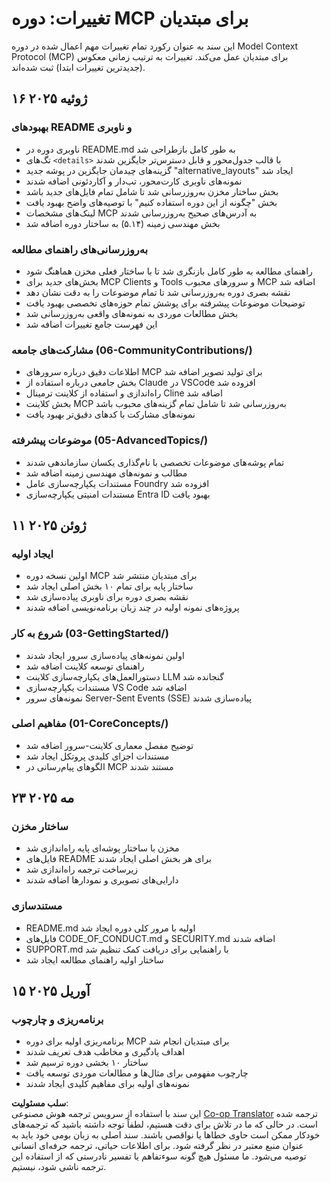 <!--
CO_OP_TRANSLATOR_METADATA:
{
  "original_hash": "baf3b041e5d939c4a1d8653632cc14f1",
  "translation_date": "2025-07-16T22:55:17+00:00",
  "source_file": "changelog.md",
  "language_code": "fa"
}
-->
# تغییرات: دوره MCP برای مبتدیان

این سند به عنوان رکورد تمام تغییرات مهم اعمال شده در دوره Model Context Protocol (MCP) برای مبتدیان عمل می‌کند. تغییرات به ترتیب زمانی معکوس (جدیدترین تغییرات ابتدا) ثبت شده‌اند.

## ۱۶ ژوئیه ۲۰۲۵

### بهبودهای README و ناوبری
- ناوبری دوره در README.md به طور کامل بازطراحی شد
- تگ‌های `<details>` با قالب جدول‌محور و قابل دسترس‌تر جایگزین شدند
- گزینه‌های چیدمان جایگزین در پوشه جدید "alternative_layouts" ایجاد شد
- نمونه‌های ناوبری کارت‌محور، تب‌دار و آکاردئونی اضافه شدند
- بخش ساختار مخزن به‌روزرسانی شد تا شامل تمام فایل‌های جدید باشد
- بخش "چگونه از این دوره استفاده کنیم" با توصیه‌های واضح بهبود یافت
- لینک‌های مشخصات MCP به آدرس‌های صحیح به‌روزرسانی شدند
- بخش مهندسی زمینه (۵.۱۴) به ساختار دوره اضافه شد

### به‌روزرسانی‌های راهنمای مطالعه
- راهنمای مطالعه به طور کامل بازنگری شد تا با ساختار فعلی مخزن هماهنگ شود
- بخش‌های جدید برای MCP Clients و Tools و سرورهای محبوب MCP اضافه شد
- نقشه بصری دوره به‌روزرسانی شد تا تمام موضوعات را به دقت نشان دهد
- توضیحات موضوعات پیشرفته برای پوشش تمام حوزه‌های تخصصی بهبود یافت
- بخش مطالعات موردی به نمونه‌های واقعی به‌روزرسانی شد
- این فهرست جامع تغییرات اضافه شد

### مشارکت‌های جامعه (06-CommunityContributions/)
- اطلاعات دقیق درباره سرورهای MCP برای تولید تصویر اضافه شد
- بخش جامعی درباره استفاده از Claude در VSCode افزوده شد
- راه‌اندازی و استفاده از کلاینت ترمینال Cline اضافه شد
- بخش کلاینت MCP به‌روزرسانی شد تا شامل تمام گزینه‌های محبوب باشد
- نمونه‌های مشارکت با کدهای دقیق‌تر بهبود یافت

### موضوعات پیشرفته (05-AdvancedTopics/)
- تمام پوشه‌های موضوعات تخصصی با نام‌گذاری یکسان سازماندهی شدند
- مطالب و نمونه‌های مهندسی زمینه اضافه شد
- مستندات یکپارچه‌سازی عامل Foundry افزوده شد
- مستندات امنیتی یکپارچه‌سازی Entra ID بهبود یافت

## ۱۱ ژوئن ۲۰۲۵

### ایجاد اولیه
- اولین نسخه دوره MCP برای مبتدیان منتشر شد
- ساختار پایه برای تمام ۱۰ بخش اصلی ایجاد شد
- نقشه بصری دوره برای ناوبری پیاده‌سازی شد
- پروژه‌های نمونه اولیه در چند زبان برنامه‌نویسی اضافه شدند

### شروع به کار (03-GettingStarted/)
- اولین نمونه‌های پیاده‌سازی سرور ایجاد شدند
- راهنمای توسعه کلاینت اضافه شد
- دستورالعمل‌های یکپارچه‌سازی کلاینت LLM گنجانده شد
- مستندات یکپارچه‌سازی VS Code اضافه شد
- نمونه‌های سرور Server-Sent Events (SSE) پیاده‌سازی شدند

### مفاهیم اصلی (01-CoreConcepts/)
- توضیح مفصل معماری کلاینت-سرور اضافه شد
- مستندات اجزای کلیدی پروتکل ایجاد شد
- الگوهای پیام‌رسانی در MCP مستند شدند

## ۲۳ مه ۲۰۲۵

### ساختار مخزن
- مخزن با ساختار پوشه‌ای پایه راه‌اندازی شد
- فایل‌های README برای هر بخش اصلی ایجاد شدند
- زیرساخت ترجمه راه‌اندازی شد
- دارایی‌های تصویری و نمودارها اضافه شدند

### مستندسازی
- README.md اولیه با مرور کلی دوره ایجاد شد
- فایل‌های CODE_OF_CONDUCT.md و SECURITY.md اضافه شدند
- SUPPORT.md با راهنمایی برای دریافت کمک تنظیم شد
- ساختار اولیه راهنمای مطالعه ایجاد شد

## ۱۵ آوریل ۲۰۲۵

### برنامه‌ریزی و چارچوب
- برنامه‌ریزی اولیه برای دوره MCP برای مبتدیان انجام شد
- اهداف یادگیری و مخاطب هدف تعریف شدند
- ساختار ۱۰ بخشی دوره ترسیم شد
- چارچوب مفهومی برای مثال‌ها و مطالعات موردی توسعه یافت
- نمونه‌های اولیه برای مفاهیم کلیدی ایجاد شدند

**سلب مسئولیت**:  
این سند با استفاده از سرویس ترجمه هوش مصنوعی [Co-op Translator](https://github.com/Azure/co-op-translator) ترجمه شده است. در حالی که ما در تلاش برای دقت هستیم، لطفاً توجه داشته باشید که ترجمه‌های خودکار ممکن است حاوی خطاها یا نواقصی باشند. سند اصلی به زبان بومی خود باید به عنوان منبع معتبر در نظر گرفته شود. برای اطلاعات حیاتی، ترجمه حرفه‌ای انسانی توصیه می‌شود. ما مسئول هیچ گونه سوءتفاهم یا تفسیر نادرستی که از استفاده این ترجمه ناشی شود، نیستیم.